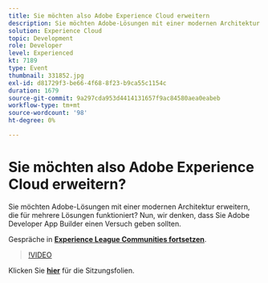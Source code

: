 ```yaml
---
title: Sie möchten also Adobe Experience Cloud erweitern
description: Sie möchten Adobe-Lösungen mit einer modernen Architektur erweitern, die für mehrere Lösungen funktioniert? Nun, wir denken, dass Sie Adobe Developer App Builder einen Versuch geben sollten. Diese Sitzung wurde im Rahmen des Adobe Developers Live-Inhaltsereignisses durchgeführt.
solution: Experience Cloud
topic: Development
role: Developer
level: Experienced
kt: 7189
type: Event
thumbnail: 331852.jpg
exl-id: d81729f3-be66-4f68-8f23-b9ca55c1154c
duration: 1679
source-git-commit: 9a297cda953d4414131657f9ac84580aea0eabeb
workflow-type: tm+mt
source-wordcount: '98'
ht-degree: 0%

---
```


# Sie möchten also Adobe Experience Cloud erweitern?

Sie möchten Adobe-Lösungen mit einer modernen Architektur erweitern, die für mehrere Lösungen funktioniert? Nun, wir denken, dass Sie Adobe Developer App Builder einen Versuch geben sollten.

Gespräche in **[Experience League Communities fortsetzen](https://adobe.ly/36Yd3v6)**.

>[!VIDEO](https://video.tv.adobe.com/v/331852/?quality=12&learn=on&hidetitle=true)

Klicken Sie **[hier](/help/adobe-developers-live/assets/extend-experience-cloud.pdf)** für die Sitzungsfolien.

